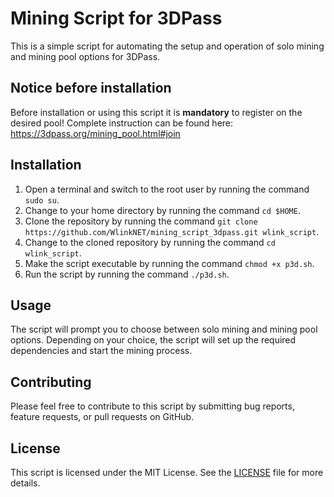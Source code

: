 # Mining Script for 3DPass

This is a simple script for automating the setup and operation of solo mining and mining pool options for 3DPass.

## Notice before installation

Before installation or using this script it is <b>mandatory</b> to register on the desired pool! 
Complete instruction can be found here: https://3dpass.org/mining_pool.html#join

## Installation

1. Open a terminal and switch to the root user by running the command `sudo su`.
2. Change to your home directory by running the command `cd $HOME`.
3. Clone the repository by running the command `git clone https://github.com/WlinkNET/mining_script_3dpass.git wlink_script`.
4. Change to the cloned repository by running the command `cd wlink_script`.
5. Make the script executable by running the command `chmod +x p3d.sh`.
6. Run the script by running the command `./p3d.sh`.

## Usage

The script will prompt you to choose between solo mining and mining pool options. Depending on your choice, the script will set up the required dependencies and start the mining process.

## Contributing

Please feel free to contribute to this script by submitting bug reports, feature requests, or pull requests on GitHub. 

## License

This script is licensed under the MIT License. See the [LICENSE](LICENSE) file for more details.
